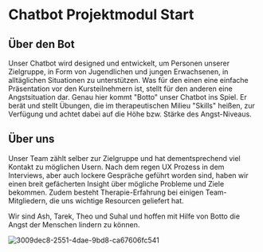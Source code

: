 # Chatbot Projektmodul Start

## Über den Bot

Unser Chatbot wird designed und entwickelt, um Personen unserer Zielgruppe, in Form von Jugendlichen und jungen Erwachsenen, in alltäglichen Situationen zu unterstützen. Was für den einen eine einfache Präsentation vor den Kursteilnehmern ist, stellt für den anderen eine Angstsituation dar. 
Genau hier kommt "Botto" unser Chatbot ins Spiel. Er berät und stellt Übungen, die im therapeutischen Milieu "Skills" heißen, zur Verfügung und achtet dabei auf die Höhe bzw. Stärke des Angst-Niveaus. 

## Über uns

Unser Team zählt selber zur Zielgruppe und hat dementsprechend viel Kontakt zu möglichen Usern. Nach dem regen UX Prozess in dem Interviews, aber auch lockere Gespräche geführt worden sind, haben wir einen breit gefächerten Insight über mögliche Probleme und Ziele bekommen.
Zudem besteht Therapie-Erfahrung bei einigen Team-Mitgliedern, die uns wichtige Resourcen geliefert hat. 

Wir sind Ash, Tarek, Theo und Suhal und hoffen mit Hilfe von Botto die Angst der Menschen lindern zu können. 

![3009dec8-2551-4dae-9bd8-ca67606fc541](https://user-images.githubusercontent.com/117979602/203177014-3c0221f5-26bc-4f6e-9104-e76dfa6da93e.JPG)
